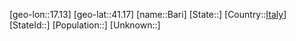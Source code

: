 ﻿---
location: [41.17,17.13]
type: City
tags:
- geo/City


SpocWebEntityId: 29022
isDeleted: false
confidential: public

---
[geo-lon::17.13]
[geo-lat::41.17]
[name::Bari]
[State::]
[Country::[Italy](geo/Continent/Europe/Italy.md)]
[StateId::]
[Population::]
[Unknown::]


